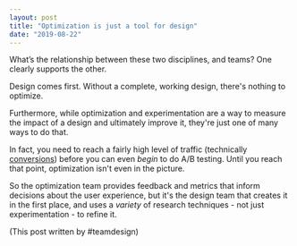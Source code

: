 ```yaml
---
layout: post
title: "Optimization is just a tool for design"
date: "2019-08-22"
---
```


What’s the relationship between these two disciplines, and teams? One clearly supports the other.

Design comes first. Without a complete, working design, there's nothing to optimize.

Furthermore, while optimization and experimentation are a way to measure the impact of a design and ultimately improve it, they're just one of many ways to do that.

In fact, you need to reach a fairly high level of traffic (technically [conversions](https://briandavidhall.com/does-visitor-count-matter/)) before you can even _begin_ to do A/B testing. Until you reach that point, optimization isn't even in the picture.

So the optimization team provides feedback and metrics that inform decisions about the user experience, but it's the design team that creates it in the first place, and uses a _variety_ of research techniques - not just experimentation - to refine it.

(This post written by #teamdesign)
